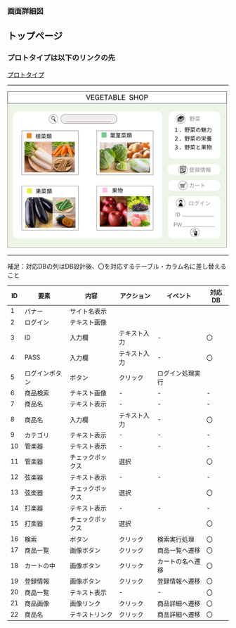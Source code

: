 ### 画面詳細図
## トップページ
### プロトタイプは以下のリンクの先
[プロトタイプ](https://www.figma.com/file/sYqD6oj8LLQ6RaCjpadHvR/original?node-id=0%3A1)
*****
<img src="../img/top.png" width="500">

*****
補足：対応DBの列はDB設計後、〇を対応するテーブル・カラム名に差し替えること


| ID | 要素 | 内容 | アクション | イベント | 対応DB |
|----|-----|------|----------|----------|-------|
|1   |バナー|サイト名表示|
|2   |ログイン|テキスト画像|
|3   |ID|入力欄|テキスト入力|-|〇|
|4   |PASS|入力欄|テキスト入力|-|〇|
|5   |ログインボタン|ボタン|クリック|ログイン処理実行||
|6   |商品検索|テキスト画像|-|-|-|
|7   |商品名|テキスト表示|-|-|-|
|8   |商品名|入力欄|テキスト入力|-|〇|
|9   |カテゴリ|テキスト表示|-|-|-|
|10  |管楽器|テキスト表示|-|-|-|
|11  |管楽器|チェックボックス|選択||〇|
|12  |弦楽器|テキスト表示|-|-|-|
|13  |弦楽器|チェックボックス|選択||〇|
|14  |打楽器|テキスト表示|-|-|-|
|15  |打楽器|チェックボックス|選択||〇|
|16  |検索|ボタン|クリック|検索実行処理|〇|
|17  |商品一覧|画像ボタン|クリック|商品一覧へ遷移|〇|
|18  |カートの中|画像ボタン|クリック|カートの名へ遷移|〇|
|19  |登録情報|画像ボタン|クリック|登録情報へ遷移|〇|
|20  |商品一覧|テキスト表示|-|-|〇|
|21  |商品画像|画像リンク|クリック|商品詳細へ遷移|〇|
|22  |商品名|テキストリンク|クリック|商品詳細へ遷移|〇|
